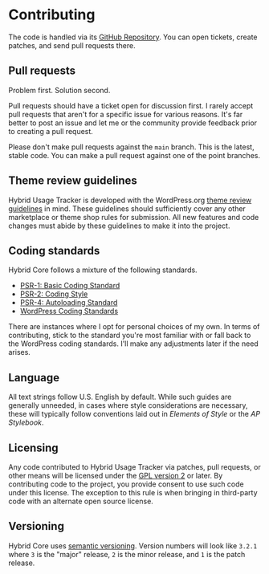 # Contributing

The code is handled via its [GitHub Repository](https://github.com/themehybrid/hybrid-usage-tracker). You can open tickets, create patches, and send pull requests there.

## Pull requests

Problem first. Solution second.

Pull requests should have a ticket open for discussion first. I rarely accept pull requests that aren't for a specific issue for various reasons. It's far better to post an issue and let me or the community provide feedback prior to creating a pull request.

Please don't make pull requests against the `main` branch. This is the latest, stable code. You can make a pull request against one of the point branches.

## Theme review guidelines

Hybrid Usage Tracker is developed with the WordPress.org [theme review guidelines](https://make.wordpress.org/themes/handbook/review) in mind. These guidelines should sufficiently cover any other marketplace or theme shop rules for submission. All new features and code changes must abide by these guidelines to make it into the project.

## Coding standards

Hybrid Core follows a mixture of the following standards.

- [PSR-1: Basic Coding Standard](https://www.php-fig.org/psr/psr-1)
- [PSR-2: Coding Style](https://www.php-fig.org/psr/psr-2/)
- [PSR-4: Autoloading Standard](https://www.php-fig.org/psr/psr-4)
- [WordPress Coding Standards](https://make.wordpress.org/core/handbook/best-practices/coding-standards)

There are instances where I opt for personal choices of my own. In terms of contributing, stick to the standard you're most familiar with or fall back to the WordPress coding standards. I'll make any adjustments later if the need arises.

## Language

All text strings follow U.S. English by default. While such guides are generally unneeded, in cases where style considerations are necessary, these will typically follow conventions laid out in *Elements of Style* or the *AP Stylebook*.

## Licensing

Any code contributed to Hybrid Usage Tracker via patches, pull requests, or other means will be licensed under the [GPL version 2](https://www.gnu.org/licenses/old-licenses/gpl-2.0.html) or later. By contributing code to the project, you provide consent to use such code under this license. The exception to this rule is when bringing in third-party code with an alternate open source license.

## Versioning

Hybrid Core uses [semantic versioning](https://semver.org). Version numbers will look like `3.2.1` where `3` is the "major" release, `2` is the minor release, and `1` is the patch release.
